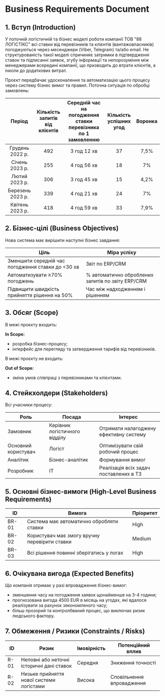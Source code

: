 # Business Requirements Document

## 1. Вступ (Introduction)

У поточній логістичній та бізнес моделі роботи компанії ТОВ "88 ЛОГІСТІКС" всі ставки від перевізників та клієнтів (вантажовласників) погоджуються через месенджери (Viber, Telegram) та/або email. Не структурованість такої моделі спричиняє затримки в підтвердженні ставок та підписанні заявок, згубу інформації та непорозуміння між менеджерами всередині компанії, що призводить до втрати клієнтів, а інколи до додаткових витрат.

Проєкт передбачає удосконалення та автоматизацію цього процесу через систему бізнес вимог та правил.
Поточна ситуація по обробці замовлень:

| **Період**         | **Кількість запитів від клієнтів** | **Середній час на погодження ставки перевізника по 1 замовленню** | **Кількість успішних угод** | **Воронка** |
|:------------------:|:----------------------------------:|:------------------------------------------------------------------:|:----------------------------:|:-----------:|
| Грудень 2022 р.    | 492                                | 3 год 12 хв                                                       | 37                          | 7,5%        |
| Січень 2023 р.     | 255                                | 4 год 56 хв                                                       | 18                          | 7%          |
| Лютий 2023 р.      | 306                                | 3 год 45 хв                                                       | 15                          | 4,2%        |
| Березень 2023 р.   | 339                                | 4 год 21 хв                                                       | 24                          | 7%          |
| Квітень 2023 р.    | 418                                | 4 год 59 хв                                                       | 33                          | 7,9%        |


## 2. Бізнес-цілі (Business Objectives)

Нова система має вирішити наступні бізнес завдання:

| Ціль         | Міра успіху         |
|--------------|---------------------|
| Зменшити середній час погодження ставки до <30 хв | Звіт по ERP/CRM                                   |
| Автоматизувати ≥70% погоджень                     | % автоматично оброблених запитів по звіту ERP/CRM |
| Підвищити швидкість прийняття рішення на 50%      | Час між надходженням і рішенням                   |

## 3. Обсяг (Scope)

В межі проєкту входить:

**In Scope:**
- розробка бізнес-процесу;
- інтерфейс для перегляду та затвердження тарифів від перевізників.

В межі проєкту не входить:

**Out of Scope:**
- зміна умов співпраці з перевізниками та клієнтами.

## 4. Стейкхолдери (Stakeholders)

Всі учасники процесу:

| Роль     | Посада       | Інтерес          |
|----------|--------------|------------------|
| Замовник | Керівник логістичного відділу | Отримати налагоджену ефективну систему |
| Основний користувач | Логіст              | Оптимізувати свій робочий процес|
| Аналітик           | Бізнес-аналітик     | Формування вимог                |
| Розробник          | IT                  | Реалізація всіх задач поставлених в ТЗ |

## 5. Основні бізнес-вимоги (High-Level Business Requirements)

| ID    | Вимога                                        | Пріоритет |
| ----- | --------------------------------------------- | --------- |
| BR-01 | Система має автоматично обробляти ставки      | High      |
| BR-02 | Користувач має змогу вручну перевірити ставки | Medium    |
| BR-03 | Всі рішення повинні зберігатись у логах       | High      |

## 6. Очікувана вигода (Expected Benefits)

Що компанія отримає у разі впровадження бізнес-вимог:
- зменшення часу на погодження заявок щонайменше на 3-4 години;
- прогнозована вигода 4500 EUR в місяць на угодах, які вдалося реалізувати за рахунок зекономленого часу;
- більш прозорий та контролбваний процес, що виключає ризик людського фактору.

## 7. Обмеження / Ризики (Constraints / Risks)

| ID   | Ризик                                     | Імовірність | Потенційний вплив         |
| ---- | ----------------------------------------- | ----------- | ------------------------- |
| R-01 | Неповні або неточні історичні дані ставок | Середня     | Зниження точності         |
| R-02 | Низьке прийняття нової системи логістами  | Висока      | Сповільнення впровадження |

